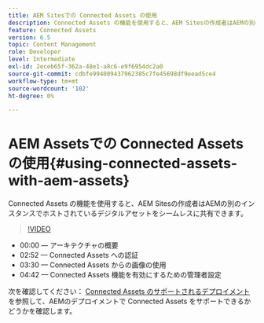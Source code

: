 ```yaml
---
title: AEM Sitesでの Connected Assets の使用
description: Connected Assets の機能を使用すると、AEM Sitesの作成者はAEMの別のインスタンスでホストされているデジタルアセットをシームレスに共有できます。
feature: Connected Assets
version: 6.5
topic: Content Management
role: Developer
level: Intermediate
exl-id: 2eceb65f-362a-48e1-a8c6-e9f6954dc2a0
source-git-commit: cdbfe994009437962385c7fe45698df9eead5ce4
workflow-type: tm+mt
source-wordcount: '102'
ht-degree: 0%

---
```


# AEM Assetsでの Connected Assets の使用{#using-connected-assets-with-aem-assets}

Connected Assets の機能を使用すると、AEM Sitesの作成者はAEMの別のインスタンスでホストされているデジタルアセットをシームレスに共有できます。

>[!VIDEO](https://video.tv.adobe.com/v/26060?quality=12&learn=on)

* 00:00 — アーキテクチャの概要
* 02:52 — Connected Assets への認証
* 03:30 — Connected Assets からの画像の使用
* 04:42 — Connected Assets 機能を有効にするための管理者設定

次を確認してください： [Connected Assets のサポートされるデプロイメント](https://experienceleague.adobe.com/docs/experience-manager-65/assets/using/use-assets-across-connected-assets-instances.html#prerequisites) を参照して、AEMのデプロイメントで Connected Assets をサポートできるかどうかを確認します。
